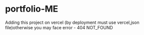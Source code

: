 # portfolio-ME

Adding this project on vercel (by deployment must use vercel,json file)otherwise you may face error - 404 NOT_FOUND
